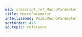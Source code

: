 ```yaml
---
uid: crmscript_ref_MacroParameter
title: MacroParameter
intellisense: Void.MacroParameter
sortOrder: 476
so.topic: reference
---
```

